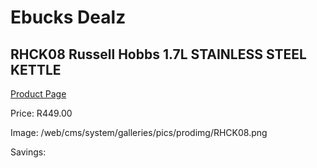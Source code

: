 
# Ebucks Dealz
## RHCK08 Russell Hobbs 1.7L STAINLESS STEEL KETTLE
[Product Page](https://www.ebucks.com/web/shop/productSelected.do?prodId=1083953706&catId=704985963)

Price: R449.00

Image: /web/cms/system/galleries/pics/prodimg/RHCK08.png

Savings: 


	